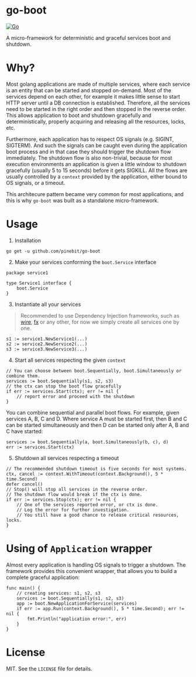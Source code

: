 # go-boot

[![Go](https://github.com/pinebit/go-boot/actions/workflows/go.yml/badge.svg)](https://github.com/pinebit/go-boot/actions/workflows/go.yml)

A micro-framework for deterministic and graceful services boot and shutdown.

# Why?

Most golang applications are made of multiple services, where each service is an entity that can be started and stopped on-demand. Most of the services depend on each other, for example it makes little sense to start HTTP server until a DB connection is established. Therefore, all the services need to be started in the right order and then stopped in the reverse order. This allows application to boot and shutdown gracefully and deterministically, properly acquiring and releasing all the resources, locks, etc.

Furthermore, each application has to respect OS signals (e.g. SIGINT, SIGTERM). And such the signals can be caught even during the application boot process and in that case they should trigger the shutdown flow immediately. The shutdown flow is also non-trivial, because for most execution environments an application is given a little window to shutdown gracefully (usually 5 to 15 seconds) before it gets SIGKILL. All the flows are usually controlled by a `context` provided by the application, either bound to OS signals, or a timeout. 

This architecure pattern became very common for most applications, and this is why `go-boot` was built as a standalone micro-framework.

# Usage

1. Installation

```shell
go get -u github.com/pinebit/go-boot
```

2. Make your services conforming the `boot.Service` interface

```golang
package service1

type Service1 interface {
    boot.Service
}
```

3. Instantiate all your services

> Recommended to use Dependency Injection frameworks, such as [wire](https://github.com/google/wire), [fx](https://github.com/uber-go/fx) or any other, for now we simply create all services one by one.

```golang
s1 := service1.NewService1(...)
s2 := service2.NewService2(...)
s3 := service3.NewService3(...) 
```

4. Start all services respecting the given `context`

```golang
// You can choose between boot.Sequentially, boot.Simultaneously or combine them.
services := boot.Sequentially(s1, s2, s3)
// the ctx can stop the boot flow gracefully
if err := services.Start(ctx); err != nil {
    // report error and proceed with the shutdown 
}
```

You can combine sequential and parallel boot flows. For example, given services A, B, C and D. Where service A must be started first, then B and C can be started simultaneously and then D can be started only after A, B and C have started:

```golang
services := boot.Sequentially(a, boot.Simultaneously(b, c), d)
err := services.Start(ctx)
```

5. Shutdown all services respecting a timeout

```golang
// The recommended shutdown timeout is five seconds for most systems.
ctx, cancel := context.WithTimeout(context.Background(), 5 * time.Second)
defer cancel()
// Stop() will stop all services in the reverse order.
// The shutdown flow would break if the ctx is done.
if err := services.Stop(ctx); err != nil {
    // One of the services reported error, or ctx is done.
    // Log the error for further investigation.
    // You still have a good chance to release critical resources, locks. 
}
```

# Using of `Application` wrapper

Almost every application is handling OS signals to trigger a shutdown. The framework provides this convenient wrapper, that allows you to build a complete graceful application:

```golang
func main() {
    // creating services: s1, s2, s3
    services := boot.Sequentially(s1, s2, s3)
    app := boot.NewApplicationForService(services)
    if err := app.Run(context.Background(), 5 * time.Second); err != nil {
        fmt.Println("application error:", err)
    }
}
```

# License

MIT. See the `LICENSE` file for details.
